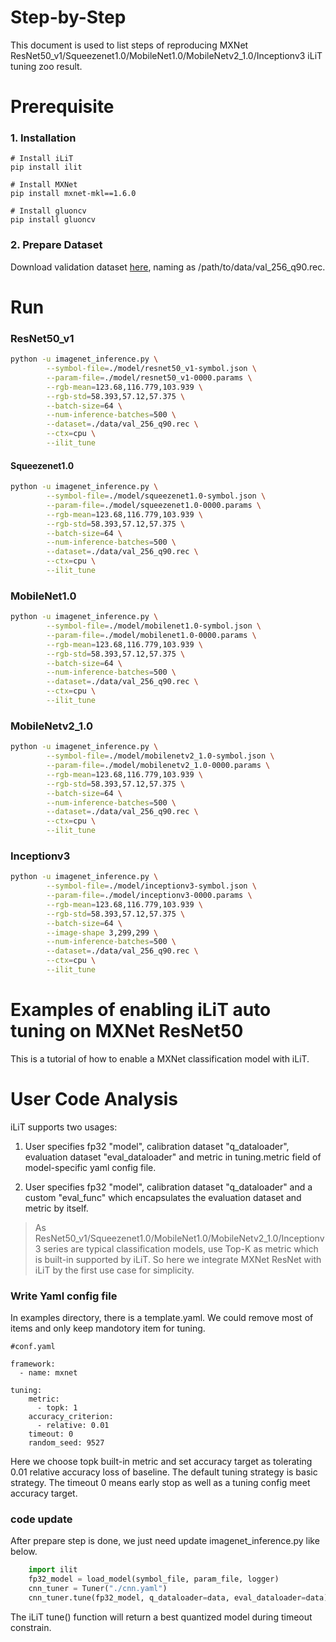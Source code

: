 Step-by-Step
============

This document is used to list steps of reproducing MXNet ResNet50_v1/Squeezenet1.0/MobileNet1.0/MobileNetv2_1.0/Inceptionv3 iLiT tuning zoo result.


# Prerequisite

### 1. Installation

  ```Shell
  # Install iLiT
  pip install ilit

  # Install MXNet
  pip install mxnet-mkl==1.6.0
  
  # Install gluoncv
  pip install gluoncv

  ```

### 2. Prepare Dataset

  Download validation dataset [here](http://data.mxnet.io/data/val_256_q90.rec), naming as /path/to/data/val_256_q90.rec.


# Run

### ResNet50_v1

```bash
python -u imagenet_inference.py \
        --symbol-file=./model/resnet50_v1-symbol.json \
        --param-file=./model/resnet50_v1-0000.params \
        --rgb-mean=123.68,116.779,103.939 \
        --rgb-std=58.393,57.12,57.375 \
        --batch-size=64 \
        --num-inference-batches=500 \
        --dataset=./data/val_256_q90.rec \
        --ctx=cpu \
        --ilit_tune
```

#### Squeezenet1.0
```bash
python -u imagenet_inference.py \
        --symbol-file=./model/squeezenet1.0-symbol.json \
        --param-file=./model/squeezenet1.0-0000.params \
        --rgb-mean=123.68,116.779,103.939 \
        --rgb-std=58.393,57.12,57.375 \
        --batch-size=64 \
        --num-inference-batches=500 \
        --dataset=./data/val_256_q90.rec \
        --ctx=cpu \
        --ilit_tune
```

### MobileNet1.0
```bash
python -u imagenet_inference.py \
        --symbol-file=./model/mobilenet1.0-symbol.json \
        --param-file=./model/mobilenet1.0-0000.params \
        --rgb-mean=123.68,116.779,103.939 \
        --rgb-std=58.393,57.12,57.375 \
        --batch-size=64 \
        --num-inference-batches=500 \
        --dataset=./data/val_256_q90.rec \
        --ctx=cpu \
        --ilit_tune
```

### MobileNetv2_1.0
```bash
python -u imagenet_inference.py \
        --symbol-file=./model/mobilenetv2_1.0-symbol.json \
        --param-file=./model/mobilenetv2_1.0-0000.params \
        --rgb-mean=123.68,116.779,103.939 \
        --rgb-std=58.393,57.12,57.375 \
        --batch-size=64 \
        --num-inference-batches=500 \
        --dataset=./data/val_256_q90.rec \
        --ctx=cpu \
        --ilit_tune
```

### Inceptionv3
```bash
python -u imagenet_inference.py \
        --symbol-file=./model/inceptionv3-symbol.json \
        --param-file=./model/inceptionv3-0000.params \
        --rgb-mean=123.68,116.779,103.939 \
        --rgb-std=58.393,57.12,57.375 \
        --batch-size=64 \
        --image-shape 3,299,299 \
        --num-inference-batches=500 \
        --dataset=./data/val_256_q90.rec \
        --ctx=cpu \
        --ilit_tune
```

Examples of enabling iLiT auto tuning on MXNet ResNet50
=======================================================

This is a tutorial of how to enable a MXNet classification model with iLiT.

# User Code Analysis

iLiT supports two usages:

1. User specifies fp32 "model", calibration dataset "q_dataloader", evaluation dataset "eval_dataloader" and metric in tuning.metric field of model-specific yaml config file.

2. User specifies fp32 "model", calibration dataset "q_dataloader" and a custom "eval_func" which encapsulates the evaluation dataset and metric by itself.

>As ResNet50_v1/Squeezenet1.0/MobileNet1.0/MobileNetv2_1.0/Inceptionv3 series are typical classification models, use Top-K as metric which is built-in supported by iLiT. So here we integrate MXNet ResNet with iLiT by the first use case for simplicity.

### Write Yaml config file

In examples directory, there is a template.yaml. We could remove most of items and only keep mandotory item for tuning. 


```
#conf.yaml

framework:
  - name: mxnet

tuning:
    metric:
      - topk: 1
    accuracy_criterion:
      - relative: 0.01
    timeout: 0
    random_seed: 9527
```

Here we choose topk built-in metric and set accuracy target as tolerating 0.01 relative accuracy loss of baseline. The default tuning strategy is basic strategy. The timeout 0 means early stop as well as a tuning config meet accuracy target.


### code update

After prepare step is done, we just need update imagenet_inference.py like below.

```python
    import ilit
    fp32_model = load_model(symbol_file, param_file, logger)
    cnn_tuner = Tuner("./cnn.yaml")
    cnn_tuner.tune(fp32_model, q_dataloader=data, eval_dataloader=data)

```

The iLiT tune() function will return a best quantized model during timeout constrain.
